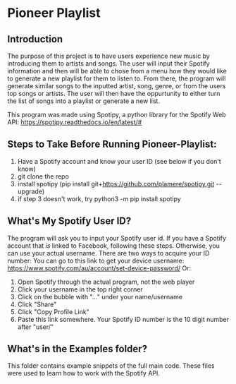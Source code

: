 # Pioneer Playlist

## Introduction
The purpose of this project is to have users experience new music by introducing them to artists and songs. The user will input their Spotify information and then will be able to chose from a menu how they would like to generate a new playlist for them to listen to. From there, the program will generate similar songs to the inputted artist, song, genre, or from the users top songs or artists. The user will then have the oppurtunity to either turn the list of songs into a playlist or generate a new list.

This program was made using Spotipy, a python library for the Spotify Web API: https://spotipy.readthedocs.io/en/latest/#

## Steps to Take Before Running Pioneer-Playlist:
1. Have a Spotify account and know your user ID (see below if you don't know)
2. git clone the repo
3. install spotipy (pip install git+https://github.com/plamere/spotipy.git --upgrade)
4. if step 3 doesn't work, try python3 -m pip install spotipy

## What's My Spotify User ID?
The program will ask you to input your Spotify user id. If you have a Spotify account that *is* linked to Facebook, following these steps. Otherwise, you can use your actual username. There are two ways to acquire your ID number:
 You can go to this link to get your device username: https://www.spotify.com/au/account/set-device-password/
 Or:
  1. Open Spotify through the actual program, not the web player
  2. Click your username in the top right corner
  3. Click on the bubble with "..." under your name/username
  4. Click "Share"
  5. Click "Copy Profile Link"
  6. Paste this link somewhere. Your Spotify ID number is the 10 digit number after "user/"

## What's in the Examples folder?
This folder contains example snippets of the full main code. These files were used to learn how to work with the Spotify API.
